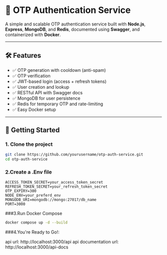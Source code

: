 # 📲 OTP Authentication Service

A simple and scalable OTP authentication service built with **Node.js**, **Express**, **MongoDB**, and **Redis**, documented using **Swagger**, and containerized with **Docker**.

---

## 🛠️ Features

- ✅ OTP generation with cooldown (anti-spam)
- ✅ OTP verification
- ✅ JWT-based login (access + refresh tokens)
- ✅ User creation and lookup
- ✅ RESTful API with Swagger docs
- ✅ MongoDB for user persistence
- ✅ Redis for temporary OTP and rate-limiting
- ✅ Easy Docker setup

---

## 🚀 Getting Started

### 1. Clone the project

```bash
git clone https://github.com/yourusername/otp-auth-service.git
cd otp-auth-service
```

### 2.Create a .Env file
```env
ACCESS_TOKEN_SECRET=your_access_token_secret
REFRESH_TOKEN_SECRET=your_refresh_token_secret
OTP_EXPIRY=300
NODE_ENV=your_preferd_env
MONGODB_URI=mongodb://mongo:27017/db_name
PORT=3000
```

###3.Run Docker Compose
```bash
docker compose up -d --build
```

###4.You're Ready to Go!:

api url: http://localhost:3000/api
api documentation url: http://localhost:3000/api-docs
